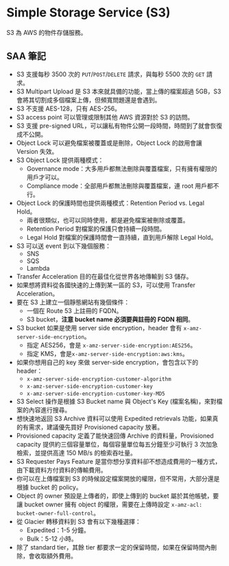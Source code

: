 # Simple Storage Service (S3)

S3 為 AWS 的物件存儲服務。

## SAA 筆記

- S3 支援每秒 3500 次的 `PUT`/`POST`/`DELETE` 請求，與每秒 5500 次的 `GET` 請求。
- S3 Multipart Upload 是 S3 本來就具備的功能，當上傳的檔案超過 5GB，S3 會將其切割成多個檔案上傳，但頻寬問題還是會遇到。
- S3 不支援 AES-128，只有 AES-256。
- S3 access point 可以管理或限制其他 AWS 資源對於 S3 的訪問。
- S3 支援 pre-signed URL，可以讓私有物件公開一段時間，時間到了就會恢復成不公開。
- Object Lock 可以避免檔案被覆蓋或是刪除，Object Lock 的啟用會讓 Version 失效。
- S3 Object Lock 提供兩種模式：
  - Governance mode：大多用戶都無法刪除與覆蓋檔案，只有擁有權限的用戶才可以。
  - Compliance mode：全部用戶都無法刪除與覆蓋檔案，連 root 用戶都不行。
- Object Lock 的保護時間也提供兩種模式：Retention Period vs. Legal Hold。
  - 兩者很類似，也可以同時使用，都是避免檔案被刪除或覆蓋。
  - Retention Period 對檔案的保護只會持續一段時間。
  - Legal Hold 對檔案的保護時間會一直持續，直到用戶解除 Legal Hold。
- S3 可以送 event 到以下幾個服務：
  - SNS
  - SQS
  - Lambda
- Transfer Acceleration 目的在最佳化從世界各地傳輸到 S3 儲存。
- 如果想將資料從各國快速的上傳到某一區的 S3，可以使用 Transfer Acceleration。
- 要在 S3 上建立一個靜態網站有幾個條件：
  - 一個在 Route 53 上註冊的 FQDN。
  - S3 bucket，**注意 bucket name 必須要與註冊的 FQDN 相同**。
- S3 bucket 如果是使用 server side encryption，header 會有 `x-amz-server-side-encryption`。
  - 指定 AES256，會是 `x-amz-server-side-encryption:AES256`。
  - 指定 KMS，會是`x-amz-server-side-encryption:aws:kms`。
- 如果你想用自己的 key 來做 server-side encryption，會包含以下的 header：
  - `x-amz-server-side-encryption-customer-algorithm`
  - `x-amz-server-side-encryption-customer-key`
  - `x-amz-server-side-encryption-customer-key-MD5`
- S3 Select 操作是根據 S3 Bucket name 與 Object's Key (檔案名稱)，來對檔案的內容進行搜尋。
- 想快速地返回 S3 Archive 資料可以使用 Expedited retrievals 功能，如果真的有需求，建議優先買好 Provisioned capacity 放著。
- Provisioned capacity 定義了能快速回傳 Archive 的資料量，Provisioned capacity 提供約三個容量單位，每個容量單位每五分鐘至少可執行 3 次加急檢索，並提供高達 150 MB/s 的檢索吞吐量。
- S3 Requester Pays Feature 是當你想分享資料卻不想造成費用的一種方式，由下載資料方付資料的傳輸費用。
- 你可以在上傳檔案到 S3 的時候設定檔案開放的權限，但不常用，大部分還是根據 bucket 的 policy。
- Object 的 owner 預設是上傳者的，即使上傳到的 bucket 屬於其他帳號，要讓 bucket owner 擁有 object 的權限，需要在上傳時設定 `x-amz-acl: bucket-owner-full-control`。
- 從 Glacier 轉移資料到 S3 會有以下幾種選擇：
  - Expedited：1-5 分鐘。
  - Bulk：5-12 小時。
- 除了 standard tier，其餘 tier 都要求一定的保留時間，如果在保留時間內刪除，會收取額外費用。
